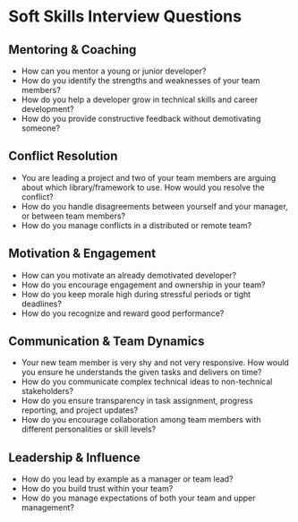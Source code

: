 # Soft Skills Interview Questions

## Mentoring & Coaching
- How can you mentor a young or junior developer?
- How do you identify the strengths and weaknesses of your team members?
- How do you help a developer grow in technical skills and career development?
- How do you provide constructive feedback without demotivating someone?

## Conflict Resolution
- You are leading a project and two of your team members are arguing about which library/framework to use. How would you resolve the conflict?
- How do you handle disagreements between yourself and your manager, or between team members?
- How do you manage conflicts in a distributed or remote team?

## Motivation & Engagement
- How can you motivate an already demotivated developer?
- How do you encourage engagement and ownership in your team?
- How do you keep morale high during stressful periods or tight deadlines?
- How do you recognize and reward good performance?

## Communication & Team Dynamics
- Your new team member is very shy and not very responsive. How would you ensure he understands the given tasks and delivers on time?
- How do you communicate complex technical ideas to non-technical stakeholders?
- How do you ensure transparency in task assignment, progress reporting, and project updates?
- How do you encourage collaboration among team members with different personalities or skill levels?

## Leadership & Influence
- How do you lead by example as a manager or team lead?
- How do you build trust within your team?
- How do you manage expectations of both your team and upper management?
